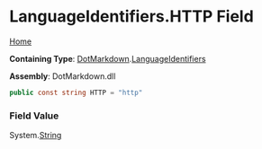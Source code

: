 <a name="_top"></a>

# LanguageIdentifiers\.HTTP Field

[Home](../../../README.md#_top)

**Containing Type**: [DotMarkdown](../../README.md#_top)\.[LanguageIdentifiers](../README.md#_top)

**Assembly**: DotMarkdown\.dll

```csharp
public const string HTTP = "http"
```

### Field Value

System\.[String](https://docs.microsoft.com/en-us/dotnet/api/system.string)